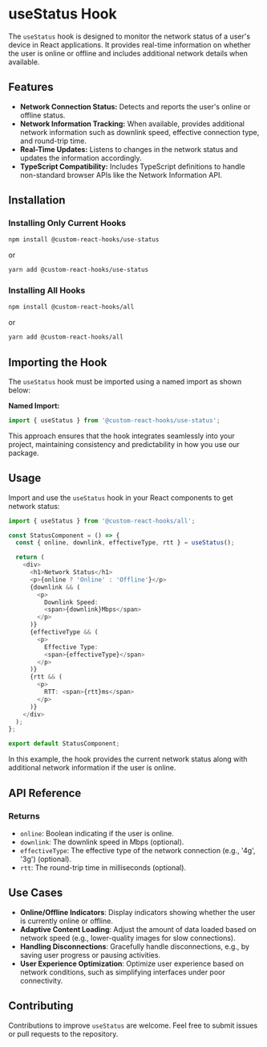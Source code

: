 # useStatus Hook

The `useStatus` hook is designed to monitor the network status of a user's device in React applications. It provides real-time information on whether the user is online or offline and includes additional network details when available.

## Features

- **Network Connection Status:** Detects and reports the user's online or offline status.
- **Network Information Tracking:** When available, provides additional network information such as downlink speed, effective connection type, and round-trip time.
- **Real-Time Updates:** Listens to changes in the network status and updates the information accordingly.
- **TypeScript Compatibility:** Includes TypeScript definitions to handle non-standard browser APIs like the Network Information API.

## Installation

### Installing Only Current Hooks

```bash
npm install @custom-react-hooks/use-status
```

or

```bash
yarn add @custom-react-hooks/use-status
```

### Installing All Hooks

```sh
npm install @custom-react-hooks/all
```

or

```sh
yarn add @custom-react-hooks/all
```

## Importing the Hook

The `useStatus` hook must be imported using a named import as shown below:

**Named Import:**
```javascript
import { useStatus } from '@custom-react-hooks/use-status';
```
This approach ensures that the hook integrates seamlessly into your project, maintaining consistency and predictability in how you use our package.


## Usage

Import and use the `useStatus` hook in your React components to get network status:

```typescript
import { useStatus } from '@custom-react-hooks/all';

const StatusComponent = () => {
  const { online, downlink, effectiveType, rtt } = useStatus();

  return (
    <div>
      <h1>Network Status</h1>
      <p>{online ? 'Online' : 'Offline'}</p>
      {downlink && (
        <p>
          Downlink Speed:
          <span>{downlink}Mbps</span>
        </p>
      )}
      {effectiveType && (
        <p>
          Effective Type:
          <span>{effectiveType}</span>
        </p>
      )}
      {rtt && (
        <p>
          RTT: <span>{rtt}ms</span>
        </p>
      )}
    </div>
  );
};

export default StatusComponent;
```

In this example, the hook provides the current network status along with additional network information if the user is online.

## API Reference

### Returns
  - `online`: Boolean indicating if the user is online.
  - `downlink`: The downlink speed in Mbps (optional).
  - `effectiveType`: The effective type of the network connection (e.g., '4g', '3g') (optional).
  - `rtt`: The round-trip time in milliseconds (optional).

## Use Cases

- **Online/Offline Indicators**: Display indicators showing whether the user is currently online or offline.
- **Adaptive Content Loading**: Adjust the amount of data loaded based on network speed (e.g., lower-quality images for slow connections).
- **Handling Disconnections**: Gracefully handle disconnections, e.g., by saving user progress or pausing activities.
- **User Experience Optimization**: Optimize user experience based on network conditions, such as simplifying interfaces under poor connectivity.

## Contributing

Contributions to improve `useStatus` are welcome. Feel free to submit issues or pull requests to the repository.
